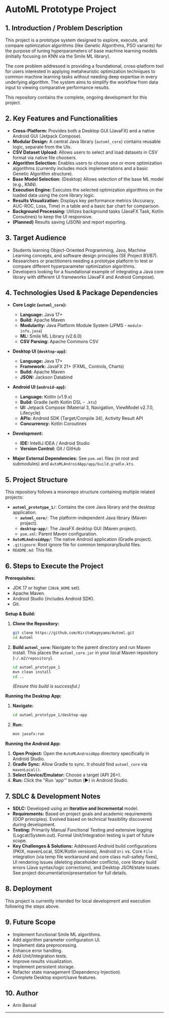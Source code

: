 # AutoML Prototype Project

## 1. Introduction / Problem Description

This project is a prototype system designed to explore, execute, and compare optimization algorithms (like Genetic Algorithms, PSO variants) for the purpose of tuning hyperparameters of base machine learning models (initially focusing on KNN via the Smile ML library).

The core problem addressed is providing a foundational, cross-platform tool for users interested in applying metaheuristic optimization techniques to common machine learning tasks without needing deep expertise in every underlying algorithm. The system aims to simplify the workflow from data input to viewing comparative performance results.

This repository contains the complete, ongoing development for this project.

## 2. Key Features and Functionalities

*   **Cross-Platform:** Provides both a Desktop GUI (JavaFX) and a native Android GUI (Jetpack Compose).
*   **Modular Design:** A central Java library (`automl_core`) contains reusable logic, separate from the UIs.
*   **CSV Dataset Upload:** Allows users to select and load datasets in CSV format via native file choosers.
*   **Algorithm Selection:** Enables users to choose one or more optimization algorithms (currently includes mock implementations and a basic Genetic Algorithm structure).
*   **Base Model Selection:** (Desktop) Allows selection of the base ML model (e.g., KNN).
*   **Execution Engine:** Executes the selected optimization algorithms on the loaded data using the core library logic.
*   **Results Visualization:** Displays key performance metrics (Accuracy, AUC-ROC, Loss, Time) in a table and a basic bar chart for comparison.
*   **Background Processing:** Utilizes background tasks (JavaFX Task, Kotlin Coroutines) to keep the UI responsive.
*   **(Planned)** Results saving (JSON) and report exporting.

## 3. Target Audience

*   Students learning Object-Oriented Programming, Java, Machine Learning concepts, and software design principles (SE Project B1/B7).
*   Researchers or practitioners needing a prototype platform to test or compare different hyperparameter optimization algorithms.
*   Developers looking for a foundational example of integrating a Java core library with different UI frameworks (JavaFX and Android Compose).

## 4. Technologies Used & Package Dependencies

*   **Core Logic (`automl_core`):**
    *   **Language:** Java 17+
    *   **Build:** Apache Maven
    *   **Modularity:** Java Platform Module System (JPMS - `module-info.java`)
    *   **ML:** Smile ML Library (v2.6.0)
    *   **CSV Parsing:** Apache Commons CSV
*   **Desktop UI (`desktop-app`):**
    *   **Language:** Java 17+
    *   **Framework:** JavaFX 21+ (FXML, Controls, Charts)
    *   **Build:** Apache Maven
    *   **JSON:** Jackson Databind
*   **Android UI (`android-app`):**
    *   **Language:** Kotlin (v1.9.x)
    *   **Build:** Gradle (with Kotlin DSL - `.kts`)
    *   **UI:** Jetpack Compose (Material 3, Navigation, ViewModel v2.7.0, Lifecycle)
    *   **APIs:** Android SDK (Target/Compile 34), Activity Result API
    *   **Concurrency:** Kotlin Coroutines
*   **Development:**
    *   **IDE:** IntelliJ IDEA / Android Studio
    *   **Version Control:** Git / GitHub

*   **Major External Dependencies:** See `pom.xml` files (in root and submodules) and `AutoMLAndroidApp/app/build.gradle.kts`.

## 5. Project Structure

This repository follows a monorepo structure containing multiple related projects:

*   **`automl_prototype_1/`**: Contains the core Java library and the desktop application.
    *   **`automl_core/`**: The platform-independent Java library (Maven project).
    *   **`desktop-app/`**: The JavaFX desktop GUI (Maven project).
    *   `pom.xml`: Parent Maven configuration.
*   **`AutoMLAndroidApp/`**: The native Android application (Gradle project).
*   `.gitignore`: Root ignore file for common temporary/build files.
*   `README.md`: This file.

## 6. Steps to Execute the Project

**Prerequisites:**

*   JDK 17 or higher (`JAVA_HOME` set).
*   Apache Maven.
*   Android Studio (includes Android SDK).
*   Git.

**Setup & Build:**

1.  **Clone the Repository:**
    ```bash
    git clone https://github.com/KiritoKageyama/Automl.git
    cd Automl
    ```
2.  **Build `automl_core`:** Navigate to the parent directory and run Maven install. This places the `automl_core.jar` in your local Maven repository (`~/.m2/repository`).
    ```bash
    cd automl_prototype_1
    mvn clean install
    cd ..
    ```
    *(Ensure this build is successful.)*

**Running the Desktop App:**

1.  **Navigate:**
    ```bash
    cd automl_prototype_1/desktop-app
    ```
2.  **Run:**
    ```bash
    mvn javafx:run
    ```

**Running the Android App:**

1.  **Open Project:** Open the `AutoMLAndroidApp` directory specifically in Android Studio.
2.  **Gradle Sync:** Allow Gradle to sync. It should find `automl_core` via `mavenLocal()`.
3.  **Select Device/Emulator:** Choose a target (API 26+).
4.  **Run:** Click the "Run 'app'" button (▶️) in Android Studio.

## 7. SDLC & Development Notes

*   **SDLC:** Developed using an **Iterative and Incremental** model.
*   **Requirements:** Based on project goals and academic requirements (OOP principles). Evolved based on technical feasibility discovered during development.
*   **Testing:** Primarily Manual Functional Testing and extensive logging (Logcat/System.out). Formal Unit/Integration testing is part of future scope.
*   **Key Challenges & Solutions:** Addressed Android build configurations (PKIX, mavenLocal, SDK/Kotlin versions), Android `Uri` vs. Core `File` integration (via temp file workaround and core class null-safety fixes), UI rendering issues (deleting placeholder conflicts), core library build errors (Java syntax/logic corrections), and Desktop JSON/state issues. See project documentation/presentation for full details.

## 8. Deployment

This project is currently intended for local development and execution following the steps above.

## 9. Future Scope

*   Implement functional Smile ML algorithms.
*   Add algorithm parameter configuration UI.
*   Implement data preprocessing.
*   Enhance error handling.
*   Add Unit/Integration tests.
*   Improve results visualization.
*   Implement persistent storage.
*   Refactor state management (Dependency Injection).
*   Complete Desktop export/save features.

## 10. Author

*   Arin Bansal 

---
 